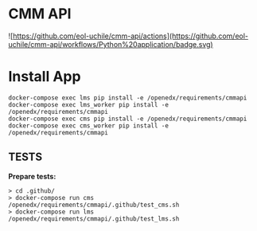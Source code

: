 # CMM API
![https://github.com/eol-uchile/cmm-api/actions](https://github.com/eol-uchile/cmm-api/workflows/Python%20application/badge.svg)

# Install App

    docker-compose exec lms pip install -e /openedx/requirements/cmmapi
    docker-compose exec lms_worker pip install -e /openedx/requirements/cmmapi
    docker-compose exec cms pip install -e /openedx/requirements/cmmapi
    docker-compose exec cms_worker pip install -e /openedx/requirements/cmmapi

## TESTS
**Prepare tests:**

    > cd .github/
    > docker-compose run cms /openedx/requirements/cmmapi/.github/test_cms.sh
    > docker-compose run lms /openedx/requirements/cmmapi/.github/test_lms.sh
